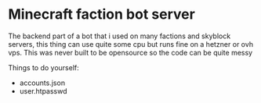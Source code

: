 # Minecraft faction bot server
The backend part of a bot that i used on many factions and skyblock servers, this thing can use quite some cpu but runs fine on a hetzner or ovh vps.
This was never built to be opensource so the code can be quite messy

Things to do yourself:
- accounts.json 
- user.htpasswd 
